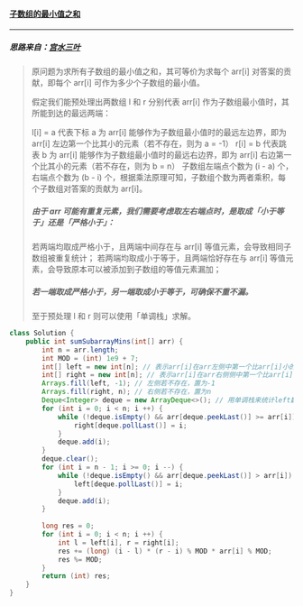 #### <a href="https://leetcode.cn/problems/sum-of-subarray-minimums/">子数组的最小值之和</a>

-------

##### 思路来自：[宫水三叶](https://leetcode.cn/problems/sum-of-subarray-minimums/solution/by-ac_oier-h9cd/)

> 原问题为求所有子数组的最小值之和，其可等价为求每个 arr[i] 对答案的贡献，即每个 arr[i] 可作为多少个子数组的最小值。
>
> 假定我们能预处理出两数组 l 和 r 分别代表 arr[i] 作为子数组最小值时，其所能到达的最远两端：
>
> l[i] = a 代表下标 a 为 arr[i] 能够作为子数组最小值时的最远左边界，即为 arr[i] 左边第一个比其小的元素（若不存在，则为 a = -1）
> r[i] = b 代表跳表 b 为 arr[i] 能够作为子数组最小值时的最远右边界，即为 arr[i] 右边第一个比其小的元素（若不存在，则为 b = n）
> 子数组左端点个数为 (i - a) 个，右端点个数为 (b - i) 个，根据乘法原理可知，子数组个数为两者乘积，每个子数组对答案的贡献为 arr[i]。
>
> ##### 由于 arr 可能有重复元素，我们需要考虑取左右端点时，是取成「小于等于」还是「严格小于」：
>
> 若两端均取成严格小于，且两端中间存在与 arr[i] 等值元素，会导致相同子数组被重复统计；
> 若两端均取成小于等于，且两端恰好存在与 arr[i] 等值元素，会导致原本可以被添加到子数组的等值元素漏加；
>
> ##### 若一端取成严格小于，另一端取成小于等于，可确保不重不漏。
>
> 至于预处理 l 和 r 则可以使用「单调栈」求解。

```java
class Solution {
    public int sumSubarrayMins(int[] arr) {
        int n = arr.length;
        int MOD = (int) 1e9 + 7;
        int[] left = new int[n]; // 表示arr[i]在arr左侧中第一个比arr[i]小的数的下标
        int[] right = new int[n]; // 表示arr[i]在arr右侧侧中第一个比arr[i]小的数的下标
        Arrays.fill(left, -1); // 左侧若不存在，置为-1
        Arrays.fill(right, n); // 右侧若不存在，置为n
        Deque<Integer> deque = new ArrayDeque<>(); // 用单调栈来统计left数组和right数组
        for (int i = 0; i < n; i ++) {
            while (!deque.isEmpty() && arr[deque.peekLast()] >= arr[i]) {
                right[deque.pollLast()] = i;
            }
            deque.add(i);
        }
        deque.clear();
        for (int i = n - 1; i >= 0; i --) {
            while (!deque.isEmpty() && arr[deque.peekLast()] > arr[i]) {
                left[deque.pollLast()] = i;
            }
            deque.add(i);
        }
        
        long res = 0;
        for (int i = 0; i < n; i ++) {
            int l = left[i], r = right[i];
            res += (long) (i - l) * (r - i) % MOD * arr[i] % MOD;
            res %= MOD;
        }
        return (int) res;
    }
}
```

